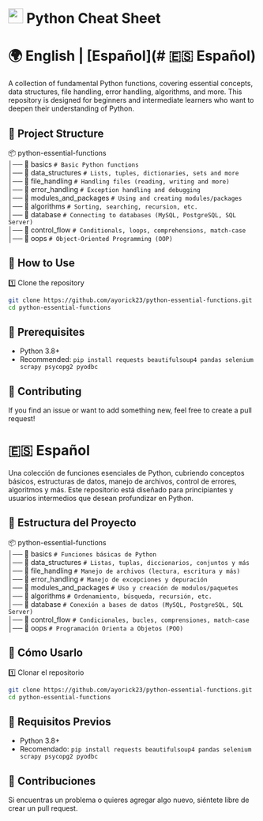 # <img width="30" height="30" src="https://img.icons8.com/?size=100&id=Ny0t2MYrJ70p&format=png&color=000000" alt="python"> Python Cheat Sheet

# 🌍 English | [Español](# 🇪🇸 Español)

A collection of fundamental Python functions, covering essential concepts, data structures, file handling, error handling, algorithms, and more. This repository is designed for beginners and intermediate learners who want to deepen their understanding of Python.

## 📂 Project Structure
📦 python-essential-functions<br>
│── 📁 basics               ```# Basic Python functions```<br>
│── 📁 data_structures      ```# Lists, tuples, dictionaries, sets and more```<br>
│── 📁 file_handling        ```# Handling files (reading, writing and more)```<br>
│── 📁 error_handling       ```# Exception handling and debugging```<br>
│── 📁 modules_and_packages ```# Using and creating modules/packages```<br>
│── 📁 algorithms           ```# Sorting, searching, recursion, etc.```<br>
│── 📁 database             ```# Connecting to databases (MySQL, PostgreSQL, SQL Server)```<br>
│── 📁 control_flow         ```# Conditionals, loops, comprehensions, match-case```<br>
│── 📁 oops                 ```# Object-Oriented Programming (OOP)```

## 🚀 How to Use

1️⃣ Clone the repository  
```sh
git clone https://github.com/ayorick23/python-essential-functions.git
cd python-essential-functions
```

## 📜 Prerequisites
- Python 3.8+
- Recommended: ```pip install requests beautifulsoup4 pandas selenium scrapy psycopg2 pyodbc```

## 🤝 Contributing
If you find an issue or want to add something new, feel free to create a pull request!

# 🇪🇸 Español
Una colección de funciones esenciales de Python, cubriendo conceptos básicos, estructuras de datos, manejo de archivos, control de errores, algoritmos y más. Este repositorio está diseñado para principiantes y usuarios intermedios que desean profundizar en Python.

## 📂 Estructura del Proyecto
📦 python-essential-functions<br>
│── 📁 basics               ```# Funciones básicas de Python```<br>
│── 📁 data_structures      ```# Listas, tuplas, diccionarios, conjuntos y más```<br>
│── 📁 file_handling        ```# Manejo de archivos (lectura, escritura y más)```<br>
│── 📁 error_handling       ```# Manejo de excepciones y depuración```<br>
│── 📁 modules_and_packages ```# Uso y creación de modulos/paquetes```<br>
│── 📁 algorithms           ```# Ordenamiento, búsqueda, recursión, etc.```<br>
│── 📁 database             ```# Conexión a bases de datos (MySQL, PostgreSQL, SQL Server)```<br>
│── 📁 control_flow         ```# Condicionales, bucles, comprensiones, match-case```<br>
│── 📁 oops                 ```# Programación Orienta a Objetos (POO)```

## 🚀 Cómo Usarlo

1️⃣ Clonar el repositorio  
```sh
git clone https://github.com/ayorick23/python-essential-functions.git
cd python-essential-functions
```

## 📜 Requisitos Previos
- Python 3.8+
- Recomendado: ```pip install requests beautifulsoup4 pandas selenium scrapy psycopg2 pyodbc```

## 🤝 Contribuciones
Si encuentras un problema o quieres agregar algo nuevo, siéntete libre de crear un pull request.
